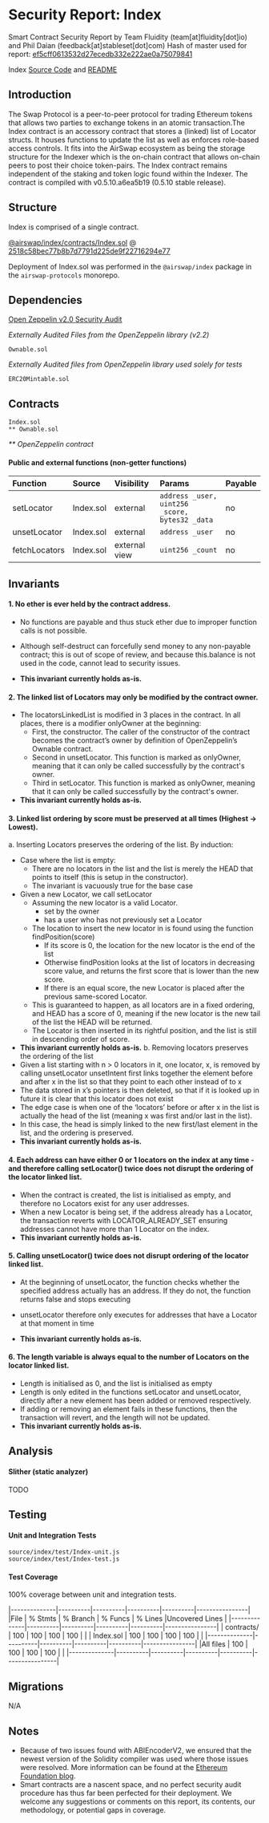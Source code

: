 # Security Report: Index

Smart Contract Security Report by Team Fluidity (team[at]fluidity[dot]io) and Phil Daian (feedback[at]stableset[dot]com)
Hash of master used for report: [ef5cff0613532d27ecedb332e222ae0a75079841](https://github.com/airswap/airswap-protocols/commit/ef5cff0613532d27ecedb332e222ae0a75079841)

Index [Source Code](https://github.com/airswap/airswap-protocols/tree/main/source/index) and [README](../README.md)

## Introduction

The Swap Protocol is a peer-to-peer protocol for trading Ethereum tokens that allows two parties to exchange tokens in an atomic transaction.The Index contract is an accessory contract that stores a (linked) list of Locator structs. It houses functions to update the list as well as enforces role-based access controls. It fits into the AirSwap ecosystem as being the storage structure for the Indexer which is the on-chain contract that allows on-chain peers to post their choice token-pairs. The Index contract remains independent of the staking and token logic found within the Indexer. The contract is compiled with v0.5.10.a6ea5b19 (0.5.10 stable release).

## Structure

Index is comprised of a single contract.

[@airswap/index/contracts/Index.sol](../contracts/Index.sol) @ [2518c58bec77b8b7d7791d225de9f22716294e77](https://github.com/airswap/airswap-protocols/commit/2518c58bec77b8b7d7791d225de9f22716294e77)

Deployment of Index.sol was performed in the `@airswap/index` package in the `airswap-protocols` monorepo.

## Dependencies

[Open Zeppelin v2.0 Security Audit](https://drive.google.com/file/d/1gWUV0qz3n52VEUwoT-VlYmscPxxo9xhc/view)

_Externally Audited Files from the OpenZeppelin library (v2.2)_

```
Ownable.sol
```

_Externally Audited files from OpenZeppelin library used solely for tests_

```
ERC20Mintable.sol
```

## Contracts

```
Index.sol
** Ownable.sol
```

_\*\* OpenZeppelin contract_

#### Public and external functions (non-getter functions)

| Function      | Source    | Visibility    | Params                                         | Payable |
| :------------ | :-------- | :------------ | :--------------------------------------------- | :------ |
| setLocator    | Index.sol | external      | `address _user, uint256 _score, bytes32 _data` | no      |
| unsetLocator  | Index.sol | external      | `address _user`                                | no      |
| fetchLocators | Index.sol | external view | `uint256 _count`                               | no      |

## Invariants

#### 1. No ether is ever held by the contract address.

- No functions are payable and thus stuck ether due to improper function calls is not possible.

- Although self-destruct can forcefully send money to any non-payable contract; this is out of scope of review, and because this.balance is not used in the code, cannot lead to security issues.

- **This invariant currently holds as-is.**

#### 2. The linked list of Locators may only be modified by the contract owner.

- The locatorsLinkedList is modified in 3 places in the contract. In all places, there is a modifier onlyOwner at the beginning:
  - First, the constructor. The caller of the constructor of the contract becomes the contract’s owner by definition of OpenZeppelin’s Ownable contract.
  - Second in unsetLocator. This function is marked as onlyOwner, meaning that it can only be called successfully by the contract's owner.
  - Third in setLocator. This function is marked as onlyOwner, meaning that it can only be called successfully by the contract's owner.
- **This invariant currently holds as-is.**

#### 3. Linked list ordering by score must be preserved at all times (Highest -> Lowest).

a. Inserting Locators preserves the ordering of the list.
By induction:

- Case where the list is empty:
  - There are no locators in the list and the list is merely the HEAD that points to itself (this is setup in the constructor).
  - The invariant is vacuously true for the base case
- Given a new Locator, we call setLocator
  - Assuming the new locator is a valid Locator.
    - set by the owner
    - has a user who has not previously set a Locator
  - The location to insert the new locator in is found using the function findPosition(score)
    - If its score is 0, the location for the new locator is the end of the list
    - Otherwise findPosition looks at the list of locators in decreasing score value, and returns the first score that is lower than the new score.
    - If there is an equal score, the new Locator is placed after the previous same-scored Locator.
  - This is guaranteed to happen, as all locators are in a fixed ordering, and HEAD has a score of 0, meaning if the new locator is the new tail of the list the HEAD will be returned.
  - The Locator is then inserted in its rightful position, and the list is still in descending order of score.
- **This invariant currently holds as-is.**
  b. Removing locators preserves the ordering of the list
- Given a list starting with n > 0 locators in it, one locator, x, is removed by calling unsetLocator
  unsetIntent first links together the element before and after x in the list so that they point to each other instead of to x
- The data stored in x’s pointers is then deleted, so that if it is looked up in future it is clear that this locator does not exist
- The edge case is when one of the ‘locators’ before or after x in the list is actually the head of the list (meaning x was first and/or last in the list).
- In this case, the head is simply linked to the new first/last element in the list, and the ordering is preserved.
- **This invariant currently holds as-is.**

#### 4. Each address can have either 0 or 1 locators on the index at any time - and therefore calling setLocator() twice does not disrupt the ordering of the locator linked list.

- When the contract is created, the list is initialised as empty, and therefore no Locators exist for any user addresses.
- When a new Locator is being set, if the address already has a Locator, the transaction reverts with LOCATOR_ALREADY_SET ensuring addresses cannot have more than 1 Locator on the index.
- **This invariant currently holds as-is.**

#### 5. Calling unsetLocator() twice does not disrupt ordering of the locator linked list.

- At the beginning of unsetLocator, the function checks whether the specified address actually has an address. If they do not, the function returns false and stops executing
- unsetLocator therefore only executes for addresses that have a Locator at that moment in time

- **This invariant currently holds as-is.**

#### 6. The length variable is always equal to the number of Locators on the locator linked list.

- Length is initialised as 0, and the list is initialised as empty
- Length is only edited in the functions setLocator and unsetLocator, directly after a new element has been added or removed respectively.
- If adding or removing an element fails in these functions, then the transaction will revert, and the length will not be updated.
- **This invariant currently holds as-is.**

## Analysis

#### Slither (static analyzer)

TODO

## Testing

#### Unit and Integration Tests

```
source/index/test/Index-unit.js
source/index/test/Index-test.js
```

#### Test Coverage

100% coverage between unit and integration tests.

|--------------|----------|----------|----------|----------|----------------|
|File | % Stmts | % Branch | % Funcs | % Lines |Uncovered Lines |
|--------------|----------|----------|----------|----------|----------------|
| contracts/ | 100 | 100 | 100 | 100 | |
| Index.sol | 100 | 100 | 100 | 100 | |
|--------------|----------|----------|----------|----------|----------------|
|All files | 100 | 100 | 100 | 100 | |
|--------------|----------|----------|----------|----------|----------------|

## Migrations

N/A

## Notes

- Because of two issues found with ABIEncoderV2, we ensured that the newest version of the Solidity compiler was used where those issues were resolved. More information can be found at the [Ethereum Foundation blog](https://blog.ethereum.org/2019/03/26/solidity-optimizer-and-abiencoderv2-bug/).
- Smart contracts are a nascent space, and no perfect security audit procedure has thus far been perfected for their deployment. We welcome any suggestions or comments on this report, its contents, our methodology, or potential gaps in coverage.
